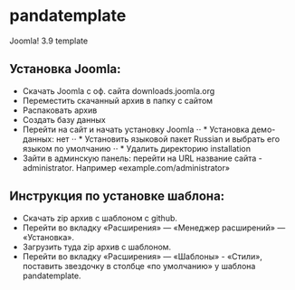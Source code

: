 # pandatemplate
Joomla! 3.9 template

## Установка Joomla:
* Скачать Joomla с оф. сайта downloads.joomla.org
* Переместить скачанный архив в папку с сайтом
* Распаковать архив
* Создать базу данных
* Перейти на сайт и начать установку Joomla
⋅⋅ * Установка демо-данных: нет
⋅⋅ * Установить языковой пакет Russian и выбрать его языком по умолчанию
⋅⋅ * Удалить директорию installation
* Зайти в админскую панель: перейти на URL название сайта - administrator. Например «example.com/administrator»

<!-- ## Настройка Joomla:
* Зайти в админскую панель: перейти на URL название сайта - administrator. Например «example.com/administrator»
* Перейти на вкладку «extensions» — «languages», нажать на кнопку «install languages» найти в поиске «russian» и нажать кнопку «install». 
* Затем вернуться на вкладку «Installed» поставить звездочку в столбце «Default» в строке Русский, 
потом выбрать из выпадающего списка в фильтре, где написано «site» пункт «administrator» и также поставить звездочку в строке с русским
затем перейти во вкладку «языки контента» и включить русский язык.
* Перейти во складку «система — общие настройки», включить Перенаправление URL и сохранить.
* Перейти в «менеджер материалов» и на вкладке материалы сделать все пункты настроек красными и сохранить.
* Перейти во вкладку интеграция включить Маршрутизация URL - современная, удалить идентификаторы из URL — Да и сохранить. -->

## Инструкция по установке шаблона:
* Скачать zip архив с шаблоном с github.
* Перейти во вкладку «Расширения» — «Менеджер расширений» — «Установка».
* Загрузить туда zip архив с шаблоном.
* Перейти во вкладку «Расширения» — «Шаблоны» - «Стили», поставить звездочку в столбце «по умолчанию» у шаблона pandatemplate.


